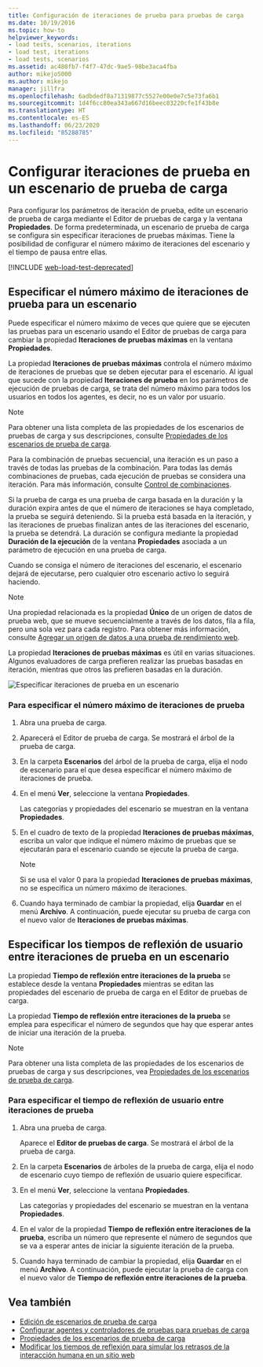 ```yaml
---
title: Configuración de iteraciones de prueba para pruebas de carga
ms.date: 10/19/2016
ms.topic: how-to
helpviewer_keywords:
- load tests, scenarios, iterations
- load test, iterations
- load tests, scenarios
ms.assetid: ac480fb7-f4f7-47dc-9ae5-98be3aca4fba
author: mikejo5000
ms.author: mikejo
manager: jillfra
ms.openlocfilehash: 6adbdedf8a71319877c5527e00e0e7c5e73fa6b1
ms.sourcegitcommit: 1d4f6cc80ea343a667d16beec03220cfe1f43b8e
ms.translationtype: HT
ms.contentlocale: es-ES
ms.lasthandoff: 06/23/2020
ms.locfileid: "85288785"
---
```

# <a name="configure-test-iterations-in-a-load-test-scenario"></a>Configurar iteraciones de prueba en un escenario de prueba de carga

Para configurar los parámetros de iteración de prueba, edite un escenario de prueba de carga mediante el Editor de pruebas de carga y la ventana **Propiedades**. De forma predeterminada, un escenario de prueba de carga se configura sin especificar iteraciones de pruebas máximas. Tiene la posibilidad de configurar el número máximo de iteraciones del escenario y el tiempo de pausa entre ellas.

[!INCLUDE [web-load-test-deprecated](includes/web-load-test-deprecated.md)]

## <a name="specify-the-maximum-test-iterations-for-a-scenario"></a>Especificar el número máximo de iteraciones de prueba para un escenario

Puede especificar el número máximo de veces que quiere que se ejecuten las pruebas para un escenario usando el Editor de pruebas de carga para cambiar la propiedad **Iteraciones de pruebas máximas** en la ventana **Propiedades**.

La propiedad **Iteraciones de pruebas máximas** controla el número máximo de iteraciones de pruebas que se deben ejecutar para el escenario. Al igual que sucede con la propiedad **Iteraciones de prueba** en los parámetros de ejecución de pruebas de carga, se trata del número máximo para todos los usuarios en todos los agentes, es decir, no es un valor por usuario.

> [!NOTE]
> Para obtener una lista completa de las propiedades de los escenarios de pruebas de carga y sus descripciones, consulte [Propiedades de los escenarios de prueba de carga](../test/load-test-scenario-properties.md).

Para la combinación de pruebas secuencial, una iteración es un paso a través de todas las pruebas de la combinación. Para todas las demás combinaciones de pruebas, cada ejecución de pruebas se considera una iteración. Para más información, consulte [Control de combinaciones](../test/edit-the-test-mix-to-specify-which-web-browsers-types-in-a-load-test-scenario.md).

Si la prueba de carga es una prueba de carga basada en la duración y la duración expira antes de que el número de iteraciones se haya completado, la prueba se seguirá deteniendo. Si la prueba está basada en la iteración, y las iteraciones de pruebas finalizan antes de las iteraciones del escenario, la prueba se detendrá. La duración se configura mediante la propiedad **Duración de la ejecución** de la ventana **Propiedades** asociada a un parámetro de ejecución en una prueba de carga.

Cuando se consiga el número de iteraciones del escenario, el escenario dejará de ejecutarse, pero cualquier otro escenario activo lo seguirá haciendo.

> [!NOTE]
> Una propiedad relacionada es la propiedad **Único** de un origen de datos de prueba web, que se mueve secuencialmente a través de los datos, fila a fila, pero una sola vez para cada registro. Para obtener más información, consulte [Agregar un origen de datos a una prueba de rendimiento web](../test/add-a-data-source-to-a-web-performance-test.md).

La propiedad **Iteraciones de pruebas máximas** es útil en varias situaciones. Algunos evaluadores de carga prefieren realizar las pruebas basadas en iteración, mientras que otros las prefieren basadas en la duración.

![Especificar iteraciones de prueba en un escenario](../test/media/loadtest_prop.png)

### <a name="to-specify-the-maximum-test-iterations"></a>Para especificar el número máximo de iteraciones de prueba

1. Abra una prueba de carga.

2. Aparecerá el Editor de prueba de carga. Se mostrará el árbol de la prueba de carga.

3. En la carpeta **Escenarios** del árbol de la prueba de carga, elija el nodo de escenario para el que desea especificar el número máximo de iteraciones de prueba.

4. En el menú **Ver**, seleccione la ventana **Propiedades**.

     Las categorías y propiedades del escenario se muestran en la ventana **Propiedades**.

5. En el cuadro de texto de la propiedad **Iteraciones de pruebas máximas**, escriba un valor que indique el número máximo de pruebas que se ejecutarán para el escenario cuando se ejecute la prueba de carga.

    > [!NOTE]
    > Si se usa el valor 0 para la propiedad **Iteraciones de pruebas máximas**, no se especifica un número máximo de iteraciones.

6. Cuando haya terminado de cambiar la propiedad, elija **Guardar** en el menú **Archivo**. A continuación, puede ejecutar su prueba de carga con el nuevo valor de **Iteraciones de pruebas máximas**.

## <a name="specify-think-times-between-test-iterations-for-a-scenario"></a>Especificar los tiempos de reflexión de usuario entre iteraciones de prueba en un escenario

La propiedad **Tiempo de reflexión entre iteraciones de la prueba** se establece desde la ventana **Propiedades** mientras se editan las propiedades del escenario de prueba de carga en el Editor de pruebas de carga.

La propiedad **Tiempo de reflexión entre iteraciones de la prueba** se emplea para especificar el número de segundos que hay que esperar antes de iniciar una iteración de la prueba.

> [!NOTE]
> Para obtener una lista completa de las propiedades de los escenarios de pruebas de carga y sus descripciones, vea [Propiedades de los escenarios de prueba de carga](../test/load-test-scenario-properties.md).

### <a name="to-specify-the-think-time-between-test-iterations"></a>Para especificar el tiempo de reflexión de usuario entre iteraciones de prueba

1. Abra una prueba de carga.

     Aparece el **Editor de pruebas de carga**. Se mostrará el árbol de la prueba de carga.

2. En la carpeta **Escenarios** de árboles de la prueba de carga, elija el nodo de escenario cuyo tiempo de reflexión de usuario quiere especificar.

3. En el menú **Ver**, seleccione la ventana **Propiedades**.

     Las categorías y propiedades del escenario se muestran en la ventana **Propiedades**.

4. En el valor de la propiedad **Tiempo de reflexión entre iteraciones de la prueba**, escriba un número que represente el número de segundos que se va a esperar antes de iniciar la siguiente iteración de la prueba.

5. Cuando haya terminado de cambiar la propiedad, elija **Guardar** en el menú **Archivo**. A continuación, puede ejecutar la prueba de carga con el nuevo valor de **Tiempo de reflexión entre iteraciones de la prueba**.

## <a name="see-also"></a>Vea también

- [Edición de escenarios de prueba de carga](../test/edit-load-test-scenarios.md)
- [Configurar agentes y controladores de pruebas para pruebas de carga](../test/configure-test-agents-and-controllers-for-load-tests.md)
- [Propiedades de los escenarios de prueba de carga](../test/load-test-scenario-properties.md)
- [Modificar los tiempos de reflexión para simular los retrasos de la interacción humana en un sitio web](../test/edit-think-times-in-load-test-scenarios.md)
